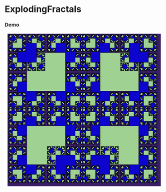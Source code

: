 # ExplodingFractals
### Demo
![Alt text](exploding_fractals_demo.png?raw=true "Exploding Fractals")
